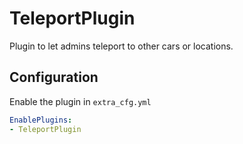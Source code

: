 ﻿# TeleportPlugin
Plugin to let admins teleport to other cars or locations.

## Configuration
Enable the plugin in `extra_cfg.yml`
```yaml
EnablePlugins:
- TeleportPlugin
```
